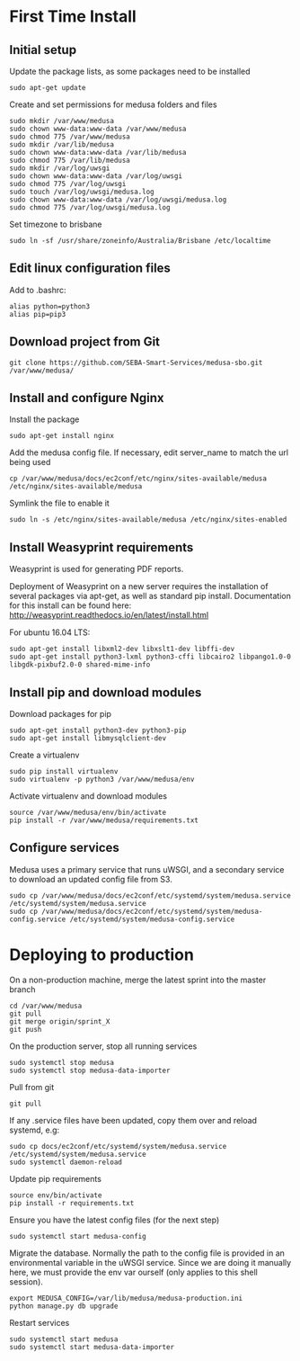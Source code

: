 # First Time Install

## Initial setup
Update the package lists, as some packages need to be installed
```
sudo apt-get update
```

Create and set permissions for medusa folders and files
```
sudo mkdir /var/www/medusa
sudo chown www-data:www-data /var/www/medusa
sudo chmod 775 /var/www/medusa
sudo mkdir /var/lib/medusa
sudo chown www-data:www-data /var/lib/medusa
sudo chmod 775 /var/lib/medusa
sudo mkdir /var/log/uwsgi
sudo chown www-data:www-data /var/log/uwsgi
sudo chmod 775 /var/log/uwsgi
sudo touch /var/log/uwsgi/medusa.log
sudo chown www-data:www-data /var/log/uwsgi/medusa.log
sudo chmod 775 /var/log/uwsgi/medusa.log
```

Set timezone to brisbane
```
sudo ln -sf /usr/share/zoneinfo/Australia/Brisbane /etc/localtime
```

## Edit linux configuration files
Add to .bashrc:
```
alias python=python3
alias pip=pip3
```

## Download project from Git
```
git clone https://github.com/SEBA-Smart-Services/medusa-sbo.git /var/www/medusa/
```

## Install and configure Nginx
Install the package
```
sudo apt-get install nginx
```

Add the medusa config file. If necessary, edit server_name to match the url being used
```
cp /var/www/medusa/docs/ec2conf/etc/nginx/sites-available/medusa /etc/nginx/sites-available/medusa
```

Symlink the file to enable it
```
sudo ln -s /etc/nginx/sites-available/medusa /etc/nginx/sites-enabled
```

## Install Weasyprint requirements
Weasyprint is used for generating PDF reports.

Deployment of Weasyprint on a new server requires the installation of several packages via apt-get, as well as standard pip install. Documentation for this install can be found here: http://weasyprint.readthedocs.io/en/latest/install.html

For ubuntu 16.04 LTS:
```
sudo apt-get install libxml2-dev libxslt1-dev libffi-dev
sudo apt-get install python3-lxml python3-cffi libcairo2 libpango1.0-0 libgdk-pixbuf2.0-0 shared-mime-info
```

## Install pip and download modules
Download packages for pip
```
sudo apt-get install python3-dev python3-pip
sudo apt-get install libmysqlclient-dev
```

Create a virtualenv
```
sudo pip install virtualenv
sudo virtualenv -p python3 /var/www/medusa/env
```

Activate virtualenv and download modules
```
source /var/www/medusa/env/bin/activate
pip install -r /var/www/medusa/requirements.txt
```

## Configure services
Medusa uses a primary service that runs uWSGI, and a secondary service to download an updated config file from S3.
```
sudo cp /var/www/medusa/docs/ec2conf/etc/systemd/system/medusa.service /etc/systemd/system/medusa.service
sudo cp /var/www/medusa/docs/ec2conf/etc/systemd/system/medusa-config.service /etc/systemd/system/medusa-config.service

```

# Deploying to production
On a non-production machine, merge the latest sprint into the master branch
```
cd /var/www/medusa
git pull
git merge origin/sprint_X
git push
```

On the production server, stop all running services
```
sudo systemctl stop medusa
sudo systemctl stop medusa-data-importer
```

Pull from git
```
git pull
```

If any .service files have been updated, copy them over and reload systemd, e.g:
```
sudo cp docs/ec2conf/etc/systemd/system/medusa.service /etc/systemd/system/medusa.service
sudo systemctl daemon-reload
```

Update pip requirements
```
source env/bin/activate
pip install -r requirements.txt
```

Ensure you have the latest config files (for the next step)
```
sudo systemctl start medusa-config
```

Migrate the database. Normally the path to the config file is provided in an environmental variable in the uWSGI service.
Since we are doing it manually here, we must provide the env var ourself (only applies to this shell session).
```
export MEDUSA_CONFIG=/var/lib/medusa/medusa-production.ini
python manage.py db upgrade
```

Restart services
```
sudo systemctl start medusa
sudo systemctl start medusa-data-importer
```
